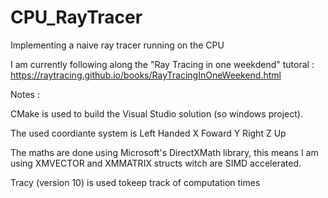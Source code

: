 # CPU_RayTracer
Implementing a naive ray tracer running on the CPU

I am currently following along the "Ray Tracing in one weekdend" tutoral : 
https://raytracing.github.io/books/RayTracingInOneWeekend.html

Notes :

CMake is used to build the Visual Studio solution (so windows project).

The used coordiante system is Left Handed 
X Foward
Y Right
Z Up

The maths are done using Microsoft's DirectXMath library, this means I am using XMVECTOR and XMMATRIX structs witch are SIMD accelerated.

Tracy (version 10) is used tokeep track of computation times



